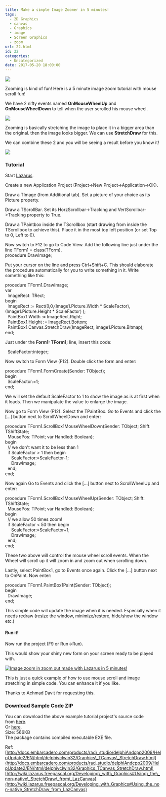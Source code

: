 ```yaml
---
title: Make a simple Image Zoomer in 5 minutes!
tags:
  - 2D Graphics
  - canvas
  - Graphics
  - image
  - Screen Graphics
  - zoom
url: 22.html
id: 22
categories:
  - Uncategorized
date: 2017-05-20 18:00:00
---
```


[![](http://localhost/wp-lazplanet/wp-content/uploads/2017/05/image-zoomer-in-lazarus.gif)](http://localhost/wp-lazplanet/wp-content/uploads/2017/05/image-zoomer-in-lazarus.gif)

Zooming is kind of fun! Here is a 5 minute image zoom tutorial with mouse scroll fun!  
  
We have 2 nifty events named **OnMouseWheelUp** and **OnMouseWheelDown** to tell when the user scrolled his mouse wheel.  
  
  
  

[![](http://localhost/wp-lazplanet/wp-content/uploads/2017/05/mouse-3.gif)](http://localhost/wp-lazplanet/wp-content/uploads/2017/05/mouse-3.gif)

  
Zooming is basically stretching the image to place it in a bigger area than the original. then the image looks bigger. We can use **StretchDraw** for this.  
  
We can combine these 2 and you will be seeing a result before you know it!  
  

[![](http://localhost/wp-lazplanet/wp-content/uploads/2017/05/mouse-on-wheel-261x300.jpg)](http://localhost/wp-lazplanet/wp-content/uploads/2017/05/mouse-on-wheel.jpg)

  
  

### Tutorial

  
Start [Lazarus](http://www.lazarus-ide.org/).  
  
Create a new Application Project (Project->New Project->Application->OK).  
  
Draw a TImage (from Additional tab). Set a picture of your choice as its Picture property.  
  
Draw a TScrollBar. Set its HorzScrollbar->Tracking and VertScrollbar->Tracking property to True.  
  
  
  
  
Draw a TPaintbox inside the TScrollbox (start drawing from inside the TScrollbox to achieve this). Place it in the most top left position (or set Top to 0, Left to 0).  
  
  
  
  
Now switch to F12 to go to Code View. Add the following line just under the line TForm1 = class(TForm).  
procedure DrawImage;  
  
Put your cursor on the line and press Ctrl+Shift+C. This should elaborate the procedure automatically for you to write something in it. Write something like this:  
  
procedure TForm1.DrawImage;  
var  
  ImageRect: TRect;  
begin  
  ImageRect := Rect(0,0,(Image1.Picture.Width \* ScaleFactor), (Image1.Picture.Height \* ScaleFactor) );  
  PaintBox1.Width := ImageRect.Right;  
  PaintBox1.Height := ImageRect.Bottom;  
  PaintBox1.Canvas.StretchDraw(ImageRect, image1.Picture.Bitmap);  
end;  
  
Just under the **Form1: TForm1;** line, insert this code:  
  
  ScaleFactor:integer;  
  
Now switch to Form View (F12). Double click the form and enter:  
  
procedure TForm1.FormCreate(Sender: TObject);  
begin  
  ScaleFactor:=1;  
end;  
  
We will set the default ScaleFactor to 1 to show the image as is at first when it loads. Then we manipulate the value to enlarge the image.  
  
Now go to Form View (F12). Select the TPaintBox. Go to Events and click the \[...\] button next to ScrollWheelDown and enter:  
  
procedure TForm1.ScrollBox1MouseWheelDown(Sender: TObject; Shift: TShiftState;  
  MousePos: TPoint; var Handled: Boolean);  
begin  
  // we don't want it to be less than 1  
  if ScaleFactor > 1 then begin  
     ScaleFactor:=ScaleFactor-1;  
     DrawImage;  
  end;  
end;  
  
Now again Go to Events and click the \[...\] button next to ScrollWheelUp and enter:  
  
procedure TForm1.ScrollBox1MouseWheelUp(Sender: TObject; Shift: TShiftState;  
  MousePos: TPoint; var Handled: Boolean);  
begin  
  // we allow 50 times zoom!  
  if ScaleFactor < 50 then begin  
     ScaleFactor:=ScaleFactor+1;  
     DrawImage;  
  end;  
end;  
  
These two above will control the mouse wheel scroll events. When the Wheel will scroll up it will zoom in and zoom out when scrolling down.  
  
Lastly, select PaintBox1, go to Events once again. Click the \[...\] button next to OnPaint. Now enter:  
  
procedure TForm1.PaintBox1Paint(Sender: TObject);  
begin  
  DrawImage;  
end;  
  
This simple code will update the image when it is needed. Especially when it needs redraw (resize the window, minimize/restore, hide/show the window etc.)  
  
  
  
  
  
  
  
  

#### Run it!

Now run the project (F9 or Run->Run).  
  
This would show your shiny new form on your screen ready to be played with.  
  

[![Image zoom in zoom out made with Lazarus in 5 minutes!](http://localhost/wp-lazplanet/wp-content/uploads/2017/05/zoom-final-300x198.gif "Image zoom in zoom out made with Lazarus in 5 minutes!")](http://localhost/wp-lazplanet/wp-content/uploads/2017/05/zoom-final.gif)

  
This is just a quick example of how to use mouse scroll and image stretching in simple code. You can enhance it if you like.  
  
Thanks to Achmad Davit for requesting this.  
  

### Download Sample Code ZIP

You can download the above example tutorial project's source code from [here](https://www.dropbox.com/s/n1q2fg2udfwbso3/ImageScrollZoom.zip?dl=0).  
Or [here](https://drive.google.com/uc?export=download&id=0B9WrDtlrEzlSdmVxVDRtalp4SWM).  
Size: 566KB  
The package contains compiled executable EXE file.  
  
  
Ref:  
[http://docs.embarcadero.com/products/rad\_studio/delphiAndcpp2009/HelpUpdate2/EN/html/delphivclwin32/Graphics\_TCanvas\_StretchDraw.html](http://docs.embarcadero.com/products/rad_studio/delphiAndcpp2009/HelpUpdate2/EN/html/delphivclwin32/Graphics_TCanvas_StretchDraw.html)  
[http://wiki.lazarus.freepascal.org/Developing\_with\_Graphics#Using\_the\_non-native\_StretchDraw\_from\_LazCanvas](http://wiki.lazarus.freepascal.org/Developing_with_Graphics#Using_the_non-native_StretchDraw_from_LazCanvas)